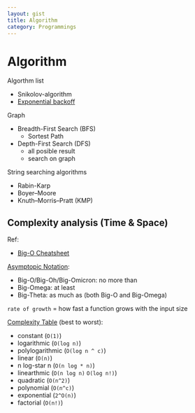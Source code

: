 ```yaml
---
layout: gist
title: Algorithm
category: Programmings
---
```


# Algorithm

Algorthm list
- Snikolov-algorithm
- [Exponential backoff](https://en.wikipedia.org/wiki/Exponential_backoff)

Graph
- Breadth-First Search (BFS)
  - Sortest Path
- Depth-First Search (DFS)
  - all posible result
  - search on graph

String searching algorithms
- Rabin-Karp
- Boyer–Moore
- Knuth–Morris–Pratt (KMP)


## Complexity analysis (Time & Space)

Ref:
- [Big-O Cheatsheet](https://www.bigocheatsheet.com/)

[Asymptopic Notation](https://www.khanacademy.org/computing/computer-science/algorithms/asymptotic-notation/a/asymptotic-notation):
- Big-O/Big-Oh/Big-Omicron: no more than
- Big-Omega: at least
- Big-Theta: as much as (both Big-O and Big-Omega)

`rate of growth` = how fast a function grows with the input size

[Complexity Table](https://en.wikipedia.org/wiki/Big_O_notation#Orders_of_common_functions) (best to worst):
- constant (`O(1)`)
- logarithmic (`O(log n)`)
- polylogarithmic (`O(log n ^ c)`)
- linear (`O(n)`)
- n log-star n (`O(n log * n)`)
- linearthmic (`O(n log n)` `O(log n!)`)
- quadratic (`O(n^2)`)
- polynomial (`O(n^c)`)
- exponential (`2^O(n)`)
- factorial (`O(n!)`)
